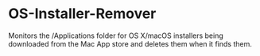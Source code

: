 # OS-Installer-Remover
Monitors the /Applications folder for OS X/macOS installers being downloaded from the Mac App store and deletes them when it finds them.
